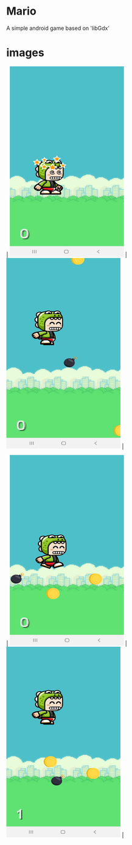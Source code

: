 # Mario
A simple android game based on 'libGdx' 

# images
| <img src="w-ss-1.jpeg" width="300" height="500"/> | <img src="w-ss-2.jpeg" width="300" height="500"/> |


| <img src="w-ss-3.jpeg" width="300" height="500"/> | <img src="w-ss-4.jpeg" width="300" height="500"/> |

